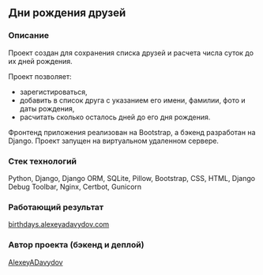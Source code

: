 ## Дни рождения друзей

### Описание

Проект создан для сохранения списка друзей и расчета числа суток до их дней рождения.

Проект позволяет:
- зарегистироваться,
- добавить в список друга с указанием его имени, фамилии, фото и даты рождения,
- расчитать сколько осталось дней до его дня рождения.

Фронтенд приложения реализован на Bootstrap, а бэкенд разработан на Django. Проект запущен на виртуальном удаленном сервере.

### Стек технологий

Python, Django, Django ORM, SQLite, Pillow, Bootstrap, CSS, HTML, Django Debug Toolbar, Nginx, Certbot, Gunicorn

### Работающий результат

[birthdays.alexeyadavydov.com](https://birthdays.alexeyadavydov.com/)

### Автор проекта (бэкенд и деплой)

[AlexeyADavydov](https://github.com/AlexeyADavydov/)